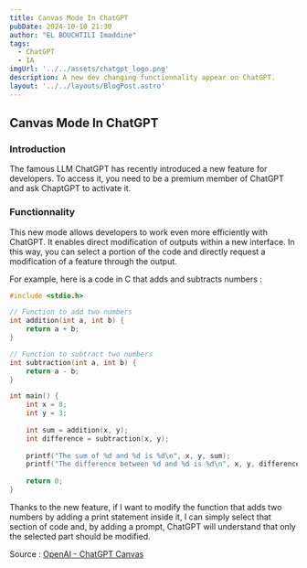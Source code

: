 ```yaml
---
title: Canvas Mode In ChatGPT 
pubDate: 2024-10-10 21:30  
author: "EL BOUCHTILI Imaddine"  
tags:  
  - ChatGPT
  - IA
imgUrl: '../../assets/chatgpt_logo.png'  
description: A new dev changing functionnality appear on ChatGPT.  
layout: '../../layouts/BlogPost.astro'  
---
```


## Canvas Mode In ChatGPT

### Introduction

The famous LLM ChatGPT has recently introduced a new feature for developers. To access it, you need to be a premium member of ChatGPT and ask ChaptGPT to activate it.

### Functionnality

This new mode allows developers to work even more efficiently with ChatGPT. It enables direct modification of outputs within a new interface. In this way, you can select a portion of the code and directly request a modification of a feature through the output.

For example, here is a code in C that adds and subtracts numbers :

```c
#include <stdio.h>

// Function to add two numbers
int addition(int a, int b) {
    return a + b;
}

// Function to subtract two numbers
int subtraction(int a, int b) {
    return a - b;
}

int main() {
    int x = 8;
    int y = 3;
    
    int sum = addition(x, y);
    int difference = subtraction(x, y);
    
    printf("The sum of %d and %d is %d\n", x, y, sum);
    printf("The difference between %d and %d is %d\n", x, y, difference);
    
    return 0;
}
```

Thanks to the new feature, if I want to modify the function that adds two numbers by adding a print statement inside it, I can simply select that section of code and, by adding a prompt, ChatGPT will understand that only the selected part should be modified.

Source : [OpenAI - ChatGPT Canvas](https://openai.com/index/introducing-canvas/)